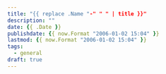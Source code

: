 ```yaml
---
title: "{{ replace .Name "-" " " | title }}"
description: ""
date: {{ .Date }}
publishdate: {{ now.Format "2006-01-02 15:04" }}
lastmod: {{ now.Format "2006-01-02 15:04" }}
tags:
  - general
draft: true
---
```


